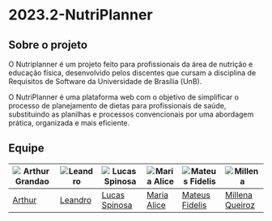 # 2023.2-NutriPlanner

## Sobre o projeto

O Nutriplanner é um projeto feito para profissionais da área de nutrição e educação física, desenvolvido pelos discentes que cursam a disciplina de Requisitos de Software da Universidade de Brasília (UnB).

O NutriPlanner é uma plataforma web com o objetivo de simplificar o processo de planejamento de dietas para profissionais de saúde, substituindo as planilhas e processos convencionais por uma abordagem prática, organizada e mais eficiente.

## Equipe

| ![Arthur Grandao](https://github.com/arthurgrandao.png) | ![Leandro](https://github.com/Leanddro13.png) | ![Lucas Spinosa](https://github.com/LucasSpinosa.png) | ![Maria Alice](https://github.com/Maliz30.png) | ![Mateus Fidelis](https://github.com/MatsFidelis.png) | ![Millena](https://github.com/MillenaQueiroz.png) | 
| --- | --- | --- | --- | --- | --- | 
| [Arthur](https://github.com/arthurgrandao) | [Leandro](https://github.com/Leanddro13) | [Lucas Spinosa](https://github.com/LucasSpinosa) | [Maria Alice](https://github.com/Maliz30) | [Mateus Fidelis](https://github.com/MatsFidelis) | [Millena Queiroz](https://github.com/MillenaQueiroz) |

